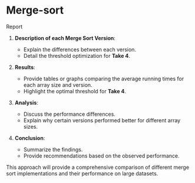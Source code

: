 # Merge-sort
Report

1. **Description of each Merge Sort Version**:
   - Explain the differences between each version.
   - Detail the threshold optimization for **Take 4**.

2. **Results**:
   - Provide tables or graphs comparing the average running times for each array size and version.
   - Highlight the optimal threshold for **Take 4**.

3. **Analysis**:
   - Discuss the performance differences.
   - Explain why certain versions performed better for different array sizes.

4. **Conclusion**:
   - Summarize the findings.
   - Provide recommendations based on the observed performance.

This approach will provide a comprehensive comparison of different merge sort implementations and their performance on large datasets.
